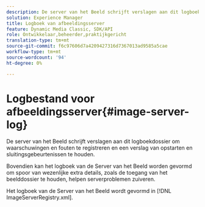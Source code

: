 ```yaml
---
description: De server van het Beeld schrijft verslagen aan dit logboekdossier om waarschuwingen en fouten te registreren en een verslag van opstarten en sluitingsgebeurtenissen te houden.
solution: Experience Manager
title: Logboek van afbeeldingsserver
feature: Dynamic Media Classic, SDK/API
role: Ontwikkelaar,beheerder,praktijkgericht
translation-type: tm+mt
source-git-commit: f6c97606d7a4209427316d7367013ad9585a5cae
workflow-type: tm+mt
source-wordcount: '94'
ht-degree: 0%

---
```



# Logbestand voor afbeeldingsserver{#image-server-log}

De server van het Beeld schrijft verslagen aan dit logboekdossier om waarschuwingen en fouten te registreren en een verslag van opstarten en sluitingsgebeurtenissen te houden.

Bovendien kan het logboek van de Server van het Beeld worden gevormd om spoor van wezenlijke extra details, zoals de toegang van het beelddossier te houden, helpen serverproblemen zuiveren.

Het logboek van de Server van het Beeld wordt gevormd in [!DNL ImageServerRegistry.xml].

